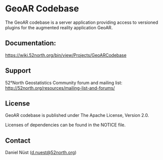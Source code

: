 # GeoAR Codebase

The GeoAR codebase is a server application providing access to versioned plugins for the augmented reality application GeoAR.

## Documentation:

https://wiki.52north.org/bin/view/Projects/GeoARCodebase

## Support

52°North Geostatistics Community forum and mailing list: http://52north.org/resources/mailing-list-and-forums/

## License

GeoAR codebase is published under The Apache License, Version 2.0.

Licenses of dependencies can be found in the NOTICE file.

## Contact

Daniel Nüst (d.nuest@52north.org)
